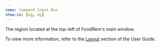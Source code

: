 ```yaml
---
name: Command Input Box
show-in: [ug, dg]
---
```


The region located at the top-left of FoodRem's main window.

To view more information, refer to the [Layout](UserGuide.html#layout) section of the User Guide.

